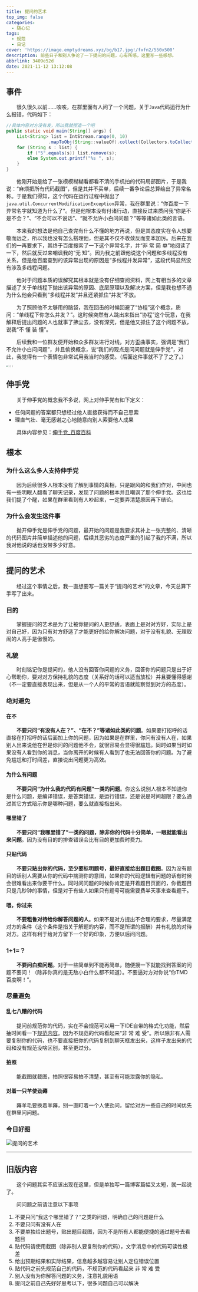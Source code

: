 ```yaml
---
title: 提问的艺术
top_img: false
categories:
  - 随心记
tags:
  - 规范
  - 日记
cover: 'https://image.emptydreams.xyz/bg/b17.jpg!/fxfn2/550x500'
description: 前些日子和别人争论了一下提问的问题，心有所感，这里写一些感想。
abbrlink: 3409e52d
date: 2021-11-12 13:12:08
---
```


## 事件

&emsp;&emsp;很久很久以前……咳咳，在群里面有人问了一个问题，关于`Java`代码运行为什么报错，代码如下：

```java
//具体内容对方没有发，所以我就捏造一个吧
public static void main(String[] args) {
    List<String> list = IntStream.range(0, 10)
                .mapToObj(String::valueOf).collect(Collectors.toCollection(LinkedList::new));
    for (String s : list) {
        if ("5".equals(s)) list.remove(s);
        else System.out.printf("%s ", s);
    }
}
```

&emsp;&emsp;他刚开始是给了一张模模糊糊看都看不清的手机拍的代码局部图片，于是我说：“麻烦把所有代码截图”，但是其并不买单，后续一番争论后总算给出了异常名称。于是我们得知，这个代码在运行过程中抛出了`java.util.ConcurrentModificationException`异常，我在群里说：“你百度一下异常名字就知道为什么了”。但是他根本没有付诸行动，直接反过来质问我“你是不是不会？”、“不会可以不说话”、“就不允许小白问问题？”等等诸如此类的言语。

&emsp;&emsp;本来我的想法是他自己查完有什么不懂的地方再说，但是其态度实在令人想要敬而远之，所以我也没有怎么搭理他，但是其不仅不收敛反而变本加厉。后来在我们的一再要求下，其终于百度搜索了一下这个异常名字，并“非 常 简 单”地阅读了一下，然后就反过来嘲讽我的“无 知”。因为我之前跟他说这个问题和多线程没有关系，但是他百度查到的该异常出现的原因是“多线程并发异常”，这段代码显然没有涉及多线程问题。

&emsp;&emsp;他对于问题本质的误解究其根本就是没有仔细查阅资料，网上有相当多的文章描述了关于单线程下抛出该异常的原因、底层原理以及解决方案，但是我也想不通为什么他会只看到“多线程并发”并且还紧抓住“并发”不放。

&emsp;&emsp;为了照顾他不太够用的脑袋，我在回击的时候回避了“协程”这个概念，质问：“单线程下你怎么并发？”。这时候突然有人跳出来指出“协程”这个玩意，在我解释后提出问题的人也就事了拂尘去，没有深究，但是他又抓住了这个问题不放，说我“不 懂 装 懂”。

&emsp;&emsp;后续我和一位群友便开始和众多群友进行对线，对方歪曲事实，强调是“我们不允许小白问问题”，并且偷换概念，说“我们的观点是问问题就是伸手党”，对此，我觉得有一个表情包非常试用我当时的感受。（后面这件事就不了了之了。）

<img src="https://image.emptydreams.xyz/askart/？.jpg" alt="？？？" style="zoom: 33%;" />

## 伸手党

&emsp;&emsp;关于伸手党的概念我不多说，网上对伸手党有如下定义：

<ul>
    <li>任何问题的答案都只想经过他人直接获得而不自己思索</li>
    <li>理直气壮、毫无感谢之心地随意向别人索要他人成果</li>
</ul>

&emsp;&emsp;具体内容参见：[伸手党_百度百科](https://baike.baidu.com/item/伸手党/4771601)

## 根本

### 为什么这么多人支持伸手党

&emsp;&emsp;因为后续很多人根本没有了解到事情的真相，只是跟风的和我们作对，中间也有一些明眼人翻看了聊天记录，发现了问题的根本并且嘲讽了那个伸手党。这也给我们提了个醒，如果在群里看到有人吵起来，一定要弄清楚原因再下结论。

### 为什么会发生这件事

&emsp;&emsp;抛开伸手党是伸手党的问题，最开始的问题是我要求其补上一张完整的、清晰的代码图片并简单描述他的问题，后续其恶劣的态度严重的引起了我的不满，所以我对他说的话也没带多少好意。

---

## 提问的艺术

&emsp;&emsp;经过这个事情之后，我一直想要写一篇关于“提问的艺术”的文章，今天总算下手写了出来。

### 目的

&emsp;&emsp;掌握提问的艺术是为了让被你提问的人更舒适，表面上是对对方好，实际上是对自己好，因为只有对方舒适了才能更好的给你解决问题，对于没有礼貌、无理取闹的人高手是傲慢的。

### 礼貌

&emsp;&emsp;时刻铭记你是提问的，他人没有回答你问题的义务，回答你的问题只是出于好心帮助你，要对对方保持礼貌的态度（关系好的话可以适当放松）并且要懂得感谢（不一定要直接表现出来，但是从一个人的平常的言语就能察觉到对方的态度）。

### 绝对避免

#### 在不

&emsp;&emsp;**不要只问“有没有人在？”、“在不？”等诸如此类的问题**。如果要打招呼的话直接在打招呼的话后面加上你的问题，因为如果是在群里，你问有没有人在，如果别人出来说他在但是你问的问题他不会，就很容易会显得很尴尬。同时如果当时如果没有人看到你的消息，当你离开的时候有人看到了也无法回答你的问题。为了避免尴尬和打时间差，直接说出问题更为高效。

#### 为什么有问题

&emsp;&emsp;**不要只问“为什么我的代码有问题”一类的问题**。你这么说别人根本不知道你是什么问题，是编译错误，是答案错误，是运行错误，还是说是时间超限？要么通过其它方式暗示你是哪种问题，要么就直接指出来。

#### 哪里错了

&emsp;&emsp;**不要只问“我哪里错了”一类的问题，除非你的代码十分简单，一眼就能看出来问题**。因为没有目的的排查错误会比有目的更加费时费力。

#### 只贴代码

&emsp;&emsp;**不要只贴出你的代码，至少要标明题号，最好直接给出题目截图**。因为没有题目的话别人需要从你的代码中揣测你的意图，如果你的代码逻辑有问题的话有时候会很难看出来你要干什么。同时问问题的时候你肯定是开着题目页面的，你截题目只是几秒钟的事情，但是对于有些人如果只有题号可能需要费半天事来查看题干。

#### 喂，你过来

&emsp;&emsp;**不要粗鲁对待给你解答问题的人**。如果不是对方提出不合理的要求，尽量满足对方的条件（这个条件是指关于解题的内容，而不是所谓的报酬）并有礼貌的对待对方。这样有利于给对方留下一个好的印象，方便以后问问题。

### 1+1=？

&emsp;&emsp;**不要问白痴问题**。对于一些简单到不能再简单，随便搜一下就能找到答案的问题不要问！（除非你真的是无敌小白什么都不知道）。不要逼对方对你说“你TMD百度啊！”。

### 尽量避免

#### 乱七八糟的代码

&emsp;&emsp;提问前规范你的代码，实在不会规范可以用一下IDE自带的格式化功能，然后抽时间看一下[规范内容](https://kmar.top/c_standard)。因为不规范的代码看起来“非 常 难 受”。所以除非有人需要复制你的代码，也不要直接把你的代码复制到聊天框发出来，这样子发出来的代码和没有规范没啥区别，甚至更过分。

#### 拍照

&emsp;&emsp;能截图就截图，拍照很容易拍不清楚，甚至有可能泄露你的隐私。

#### 对着一只羊使劲薅

&emsp;&emsp;薅羊毛要换着羊薅，别一直盯着一个人使劲问，留给对方一些自己的时间优先在群里问问题。

### 今日好图

![提问的艺术](https://image.emptydreams.xyz/askart/issue.png)

---

## 旧版内容

&emsp;&emsp;这个问题其实不应该出现在这里，但是单独写一篇博客篇幅又太短，就一起说了。

&emsp;&emsp;问问题之前请注意以下事项

<ol>
    <li>不要只问“我这个哪里错了？”之类的问题，明确自己的问题是什么</li>
    <li>不要只问有没有人在</li>
    <li>不要单独给出题号，贴出题目截图，因为不是所有人都能便捷的通过题号去看题目</li>
    <li>贴代码请使用截图（除非别人要复制你的代码），文字消息中的代码可读性极差</li>
    <li>给出预期结果和实际结果，信息越多越容易让别人定位错误位置</li>
    <li>贴代码之前先规范自己的代码，不规范的代码看起来 非 常 难 受</li>
    <li>别人没有为你解答问题的义务，注意礼貌用语</li>
    <li>提问之前自己先好好思考以下，很多问题自己可以解决</li>
</ol>
